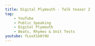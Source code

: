 ```yaml
---
title: Digital Plymouth - Talk teaser 2
tag:
    - YouTube
    - Public Speaking
    - Digital Plymouth
    - Beats, Rhymes & Unit Tests
youtube: fLoxX1b8t9U
---
```

